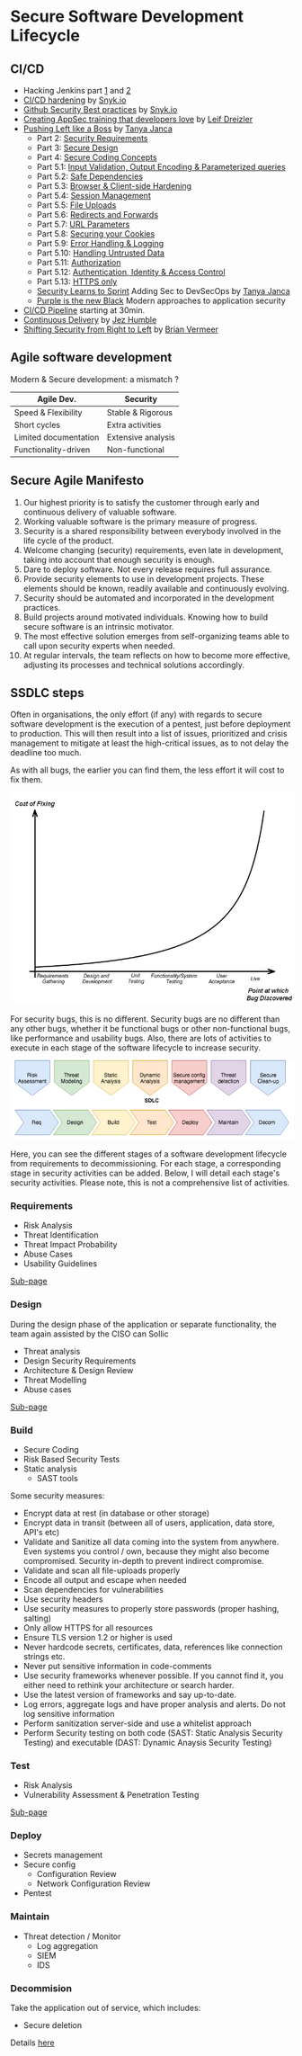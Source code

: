 # Secure Software Development Lifecycle


## CI/CD

* Hacking Jenkins part [1](https://blog.orange.tw/2019/01/hacking-jenkins-part-1-play-with-dynamic-routing.html) and [2](http://blog.orange.tw/2019/02/abusing-meta-programming-for-unauthenticated-rce.html)
* [CI/CD hardening](https://snyk.io/blog/so-you-think-your-ci-cd-environment-is-secure/) by [Snyk.io](https://snyk.io)
* [Github Security Best practices](https://snyk.io/blog/ten-git-hub-security-best-practices/) by [Snyk.io](https://snyk.io)
* [Creating AppSec training that developers love](https://www.youtube.com/watch?v=cnz4X3yoI08) by [Leif Dreizler](https://twitter.com/leifdreizler)
* [Pushing Left like a Boss](https://code.likeagirl.io/pushing-left-like-a-boss-part-1-80f1f007da95) by [Tanya Janca](https://twitter.com/shehackspurple)
  * Part 2: [Security Requirements](https://code.likeagirl.io/pushing-left-like-a-boss-part-2-security-requirements-a71b86f6dd3f)
  * Part 3: [Secure Design](https://code.likeagirl.io/pushing-left-like-a-boss-part-3-secure-design-16d729453afa)
  * Part 4: [Secure Coding Concepts](https://code.likeagirl.io/pushing-left-like-a-boss-part-4-secure-coding-3a544dd30e20)
  * Part 5.1: [Input Validation, Output Encoding & Parameterized queries](https://code.likeagirl.io/pushing-left-like-a-boss-part-5-1-input-validation-output-encoding-and-parameterized-queries-ad1d4e7136c9)
  * Part 5.2: [Safe Dependencies](https://code.likeagirl.io/pushing-left-like-a-boss-part-5-2-use-safe-dependencies-5bda811506)
  * Part 5.3: [Browser & Client-side Hardening](https://code.likeagirl.io/pushing-left-like-a-boss-part-5-3-browser-and-client-side-hardening-e7bdd6596ab3)
  * Part 5.4: [Session Management](https://code.likeagirl.io/pushing-left-like-a-boss-part-5-4-session-management-ad441942511c)
  * Part 5.5: [File Uploads](https://code.likeagirl.io/pushing-left-like-a-boss-part-5-5-file-uploads-c2b1ee17f2d6)
  * Part 5.6: [Redirects and Forwards](https://code.likeagirl.io/pushing-left-like-a-boss-part-5-6-redirects-and-forwards-3d97bf46609c)
  * Part 5.7: [URL Parameters](https://code.likeagirl.io/pushing-left-like-a-boss-part-5-7-url-parameters-ac77c83b3d10)
  * Part 5.8: [Securing your Cookies](https://code.likeagirl.io/pushing-left-like-a-boss-part-5-8-securing-your-cookies-1c4391b10f88)
  * Part 5.9: [Error Handling & Logging](https://code.likeagirl.io/pushing-left-like-a-boss-part-5-9-error-handling-and-logging-28e9b8267c56)
  * Part 5.10: [Handling Untrusted Data](https://code.likeagirl.io/pushing-left-like-a-boss-part-5-10-untrusted-data-786b857255e0)
  * Part 5.11: [Authorization](https://code.likeagirl.io/pushing-left-like-a-boss-part-5-11-authorization-authz-58d81d387536)
  * Part 5.12: [Authentication, Identity & Access Control](https://code.likeagirl.io/pushing-left-like-a-boss-part-5-12-authentication-authn-identity-and-access-control-165cd2f23110)
  * Part 5.13: [HTTPS only](https://code.likeagirl.io/pushing-left-like-a-boss-part-5-13-https-only-e4fd3b881519)
  * [Security Learns to Sprint](https://www.youtube.com/watch?v=g3wCiEEiZmI) Adding Sec to DevSecOps by [Tanya Janca](https://twitter.com/shehackspurple)
  * [Purple is the new Black](https://www.slideshare.net/TanyaJanca/purple-is-the-new-black-modern-approaches-to-application-security) Modern approaches to application security
* [CI/CD Pipeline](https://www.facebook.com/WIALondon/videos/483256762218355/) starting at 30min.
* [Continuous Delivery](https://www.youtube.com/watch?v=skLJuksCRTw) by [Jez Humble](https://twitter.com/jezhumble?lang=en)
* [Shifting Security from Right to Left](https://blog.jetbrains.com/idea/2019/06/webinar-recording-shifting-security-from-right-to-left/) by [Brian Vermeer](https://twitter.com/BrianVerm)


## Agile software development

Modern & Secure development: a mismatch ?

| Agile Dev.            | Security              |
|-----------------------|-----------------------|
| Speed & Flexibility   | Stable & Rigorous     |  
| Short cycles          | Extra activities      |
| Limited documentation | Extensive analysis    |
| Functionality-driven  | Non-functional        |


## Secure Agile Manifesto

1. Our highest priority is to satisfy the customer through early and continuous delivery of valuable software.
2. Working valuable software is the primary measure of progress.
3. Security is a shared responsibility between everybody involved in the life cycle of the product.
4. Welcome changing (security) requirements, even late in development, taking into account that enough security is enough.
5. Dare to deploy software. Not every release requires full assurance.
6. Provide security elements to use in development projects. These elements should be known, readily available and continuously evolving.
7. Security should be automated and incorporated in the development practices.
8. Build projects around motivated individuals. Knowing how to build secure software is an intrinsic motivator.
9. The most effective solution emerges from self-organizing teams able to call upon security experts when needed.
10. At regular intervals, the team reflects on how to become more effective, adjusting its processes and technical solutions accordingly.



## SSDLC steps

Often in organisations, the only effort (if any) with regards to secure software development is the execution of a pentest, just before deployment to production. This will then result into a list of issues, prioritized and crisis management to mitigate at least the high-critical issues, as to not delay the deadline too much.

As with all bugs, the earlier you can find them, the less effort it will cost to fix them.

![](../../../publications/presentation/pics/bug_cost.jpg)

For security bugs, this is no different. Security bugs are no different than any other bugs, whether it be functional bugs or other non-functional bugs, like performance and usability bugs. Also, there are lots of activities to execute in each stage of the software lifecycle to increase security.

![](SSDLC_process_steps.png)

Here, you can see the different stages of a software development lifecycle from requirements to decommissioning. For each stage, a corresponding stage in security activities can be added. Below, I will detail each stage's security activities. Please note, this is not a comprehensive list of activities. 

### Requirements
* Risk Analysis
* Threat Identification
* Threat Impact Probability
* Abuse Cases
* Usability Guidelines

[Sub-page](security_requirements.md)

### Design

During the design phase of the application or separate functionality, the team again assisted by the CISO can Sollic
* Threat analysis
* Design Security Requirements
* Architecture & Design Review
* Threat Modelling
* Abuse cases

[Sub-page](secure_design.md)

### Build
* Secure Coding
* Risk Based Security Tests
* Static analysis
  * SAST tools

Some security measures:
* Encrypt data at rest (in database or other storage)
* Encrypt data in transit (between all of users, application, data store, API's etc)
* Validate and Sanitize all data coming into the system from anywhere. Even systems you control / own, because they might also become compromised. Security in-depth to prevent indirect compromise.
* Validate and scan all file-uploads properly
* Encode all output and escape when needed
* Scan dependencies for vulnerabilities
* Use security headers
* Use security measures to properly store passwords (proper hashing, salting)
* Only allow HTTPS for all resources
* Ensure TLS version 1.2 or higher is used
* Never hardcode secrets, certificates, data, references like connection strings etc.
* Never put sensitive information in code-comments
* Use security frameworks whenever possible. If you cannot find it, you either need to rethink your architecture or search harder.
* Use the latest version of frameworks and say up-to-date.
* Log errors, aggregate logs and have proper analysis and alerts. Do not log sensitive information
* Perform sanitization server-side and use a whitelist approach
* Perform Security testing on both code (SAST: Static Analysis Security Testing) and executable (DAST: Dynamic Anaysis Security Testing)


### Test
* Risk Analysis
* Vulnerability Assessment & Penetration Testing

[Sub-page](secure_test.md)

### Deploy
* Secrets management
* Secure config
  * Configuration Review
  * Network Configuration Review 
* Pentest

### Maintain

* Threat detection / Monitor
  * Log aggregation
  * SIEM
  * IDS

### Decommision

Take the application out of service, which includes:

* Secure deletion
 
Details [here](secure_decommission.md) 